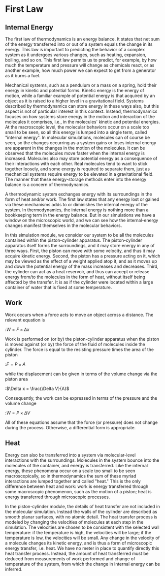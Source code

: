 # First Law

## Internal Energy

The first law of thermodynamics is an energy balance. It states that net sum of the energy transferred into or out of a system equals the change in its energy. This law is important to predicting the behavior of a complex system as it undergoes various changes, such as heating, expansion, boiling, and so on. This first law permits us to predict, for example, by how much the temperature and pressure will change as chemicals react, or as another example, how much power we can expect to get from a generator as it burns a fuel.

Mechanical systems, such as a pendulum or a mass on a spring, hold their energy in kinetic and potential forms. Kinetic energy is the energy of motion, while a familiar example of potential energy is that acquired by an object as it is raised to a higher level in a gravitational field. Systems described by thermodynamics can store energy in these ways also, but this aspect is not of particular interest in this context. Instead, thermodynamics focuses on how systems store energy in the motion and interaction of the molecules it comprises, i.e., in the molecules' kinetic and potential energies. At the macroscopic level, the molecular behaviors occur on a scale too small to be seen, so all this energy is lumped into a single term, called "internal energy". In molecular simulations, molecules can of course be seen, so the changes occurring as a system gains or loses internal energy are apparent in the changes in the motion of the molecules. It can be observed that the molecules move faster when the internal energy is increased. Molecules also may store potential energy as a consequence of their interactions with each other. Real molecules tend to want to stick together loosely, and some energy is required to separate them, just as mechanical systems require energy to be elevated in a gravitational field. The manner that these energy-storage methods enter into the energy balance is a concern of thermodynamics.

A thermodynamic system exchanges energy with its surroundings in the form of heat and/or work. The first law states that any energy lost or gained via these mechanisms adds to or diminishes the internal energy of the system. In thermodynamics, the internal energy is nothing more than a bookkeeping term in the energy balance. But in our simulations we have a window on the microscopic world, and we can see how the internal-energy changes manifest themselves in the molecular behaviors.

In this simulation module, we consider our system to be all the molecules contained within the piston-cylinder apparatus. The piston-cylinder apparatus itself forms the surroundings, and it may store energy in any of three ways. First, the piston can move with some velocity, and thus it may acquire kinetic energy. Second, the piston has a pressure acting on it, which may be viewed as the effect of a weight applied atop it, and as it moves up and down the potential energy of the mass increases and decreases. Third, the cylinder can act as a heat reservoir, and thus can accept or release energy from/to the molecules in the form of heat, without itself being affected by the transfer. It is as if the cylinder were located within a large container of water that is fixed at some temperature.

## Work

Work occurs when a force acts to move an object across a distance. The relevant equation is

:$W = F \times \Delta x$

Work is performed on (or by) the piston-cylinder apparatus when the piston is moved against (or by) the force of the fluid of molecules inside the cylinder. The force is equal to the resisting pressure times the area of the piston

:$F = P \times A$

while the displacement can be given in terms of the volume change via the piston area

:$\Delta x = \frac{\Delta V}{A}$

Consequently, the work can be expressed in terms of the pressure and the volume change

:$W = P \times \Delta V$

All of these equations assume that the force (or pressure) does not change during the process. Otherwise, a differential form is appropriate.

## Heat

Energy can also be transferred into a system via molecular-level interactions with the surroundings. Molecules in the system bounce into the molecules of the container, and energy is transferred. Like the internal energy, these phenomena occur on a scale too small to be seen macroscopically, so in thermodynamics the sum of these myriad interactions are lumped together and called "heat." This is the only difference between heat and work: work is energy transferred through some macroscopic phenomenon, such as the motion of a piston; heat is energy transferred through microscopic processes.

In the piston-cylinder module, the details of heat transfer are not included in the molecular simulation. Instead the walls of the cylinder are described as smooth planar surfaces, with no atomic detail. The heat transfer process is modeled by changing the velocities of molecules at each step in the simulation. The velocities are chosen to be consistent with the selected wall temperature: if the temperature is high, the velocities will be large; if the temperature is low, the velocities will be small. Any change in the velocity of a molecule changes its kinetic energy, and is thus a form of microscopic energy transfer, i.e. heat. We have no meter in place to quantify directly this heat transfer process. Instead, the amount of heat transferred must be deduced from measurements of work performed and change of temperature of the system, from which the change in internal energy can be inferred.